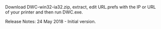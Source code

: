 
Download DWC-win32-ia32.zip, extract, edit URL.prefs with the IP or URL of your printer and then run DWC.exe.


Release Notes:
24 May 2018 - Initial version.
